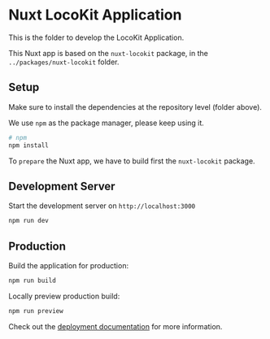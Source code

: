 # Nuxt LocoKit Application

This is the folder to develop the LocoKit Application.

This Nuxt app is based on the `nuxt-locokit` package,
in the `../packages/nuxt-locokit` folder.

## Setup

Make sure to install the dependencies at the repository level (folder above).

We use `npm` as the package manager, please keep using it.

```bash
# npm
npm install
```

To `prepare` the Nuxt app, we have to build first the `nuxt-locokit` package.



## Development Server

Start the development server on `http://localhost:3000`

```bash
npm run dev
```

## Production

Build the application for production:

```bash
npm run build
```

Locally preview production build:

```bash
npm run preview
```

Check out the [deployment documentation](https://nuxt.com/docs/getting-started/deployment) for more information.
